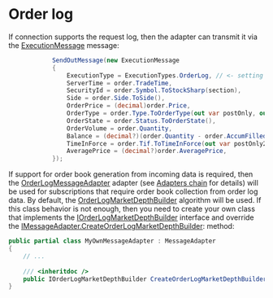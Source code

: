 # Order log

If connection supports the request log, then the adapter can transmit it via the [ExecutionMessage](xref:StockSharp.Messages.ExecutionMessage) message:

```cs
			SendOutMessage(new ExecutionMessage
			{
				ExecutionType = ExecutionTypes.OrderLog, // <- setting the flag that the message contains olive OL
				ServerTime = order.TradeTime,
				SecurityId = order.Symbol.ToStockSharp(section),
				Side = order.Side.ToSide(),
				OrderPrice = (decimal)order.Price,
				OrderType = order.Type.ToOrderType(out var postOnly, out _),
				OrderState = order.Status.ToOrderState(),
				OrderVolume = order.Quantity,
				Balance = (decimal?)(order.Quantity - order.AccumFilled),
				TimeInForce = order.Tif.ToTimeInForce(out var postOnly2),
				AveragePrice = (decimal?)order.AveragePrice,
			});
```

If support for order book generation from incoming data is required, then the [OrderLogMessageAdapter](xref:StockSharp.Algo.OrderLogMessageAdapter) adapter (see [Adapters chain](Messages_adapters_chain.md) for details) will be used for subscriptions that require order book collection from order log data. By default, the [OrderLogMarketDepthBuilder](xref:StockSharp.Messages.OrderLogMarketDepthBuilder) algorithm will be used. If this class behavior is not enough, then you need to create your own class that implements the [IOrderLogMarketDepthBuilder](xref:StockSharp.Messages.IOrderLogMarketDepthBuilder) interface and override the [IMessageAdapter.CreateOrderLogMarketDepthBuilder](xref:StockSharp.Messages.IMessageAdapter.CreateOrderLogMarketDepthBuilder(StockSharp.Messages.SecurityId)): method: 

```cs
public partial class MyOwnMessageAdapter : MessageAdapter
{
	// ...
	
	/// <inheritdoc />
	public IOrderLogMarketDepthBuilder CreateOrderLogMarketDepthBuilder(SecurityId securityId) => new MyOwnOrderLogMarketDepthBuilder();
}
```
